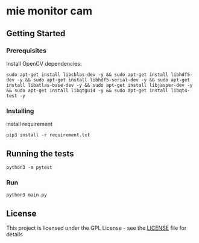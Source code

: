 # mie monitor cam


## Getting Started


### Prerequisites

Install OpenCV dependencies:

```
sudo apt-get install libcblas-dev -y && sudo apt-get install libhdf5-dev -y && sudo apt-get install libhdf5-serial-dev -y && sudo apt-get install libatlas-base-dev -y && sudo apt-get install libjasper-dev -y && sudo apt-get install libqtgui4 -y && sudo apt-get install libqt4-test -y
```

### Installing

install requirement

```
pip3 install -r requirement.txt
```


## Running the tests

```
python3 -m pytest
```

### Run

```
python3 main.py
```


## License

This project is licensed under the GPL License - see the [LICENSE](LICENSE) file for details
